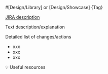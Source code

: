 #[Design/Library] or [Design/Showcase] {Tag}

[JIRA description](https://smartjira.atlassian.net/browse/XXXX)

Text description/explanation 

Detailed list of changes/actions
* xxx
* xxx
* xxx

💡 Useful resources

